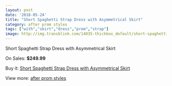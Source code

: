 ```yaml
---
layout: post
date: '2018-05-24'
title: "Short Spaghetti Strap Dress with Asymmetrical Skirt"
category: after prom styles
tags: ["with","skirt","dress","prom","strap"]
image: http://img.transblink.com/14035-thickbox_default/short-spaghetti-strap-dress-with-asymmetrical-skirt.jpg
---
```

Short Spaghetti Strap Dress with Asymmetrical Skirt

On Sales: **$249.99**
<a href="https://www.transblink.com/en/after-prom-styles/4493-short-spaghetti-strap-dress-with-asymmetrical-skirt.html"><amp-img layout="responsive" width="600" height="600" src="//img.transblink.com/14035-thickbox_default/short-spaghetti-strap-dress-with-asymmetrical-skirt.jpg" alt="Short Spaghetti Strap Dress with Asymmetrical Skirt 0" /></a>
<a href="https://www.transblink.com/en/after-prom-styles/4493-short-spaghetti-strap-dress-with-asymmetrical-skirt.html"><amp-img layout="responsive" width="600" height="600" src="//img.transblink.com/14037-thickbox_default/short-spaghetti-strap-dress-with-asymmetrical-skirt.jpg" alt="Short Spaghetti Strap Dress with Asymmetrical Skirt 1" /></a>
<a href="https://www.transblink.com/en/after-prom-styles/4493-short-spaghetti-strap-dress-with-asymmetrical-skirt.html"><amp-img layout="responsive" width="600" height="600" src="//img.transblink.com/14036-thickbox_default/short-spaghetti-strap-dress-with-asymmetrical-skirt.jpg" alt="Short Spaghetti Strap Dress with Asymmetrical Skirt 2" /></a>

Buy it: [Short Spaghetti Strap Dress with Asymmetrical Skirt](https://www.transblink.com/en/after-prom-styles/4493-short-spaghetti-strap-dress-with-asymmetrical-skirt.html "Short Spaghetti Strap Dress with Asymmetrical Skirt")

View more: [after prom styles](https://www.transblink.com/en/55-after-prom-styles "after prom styles")